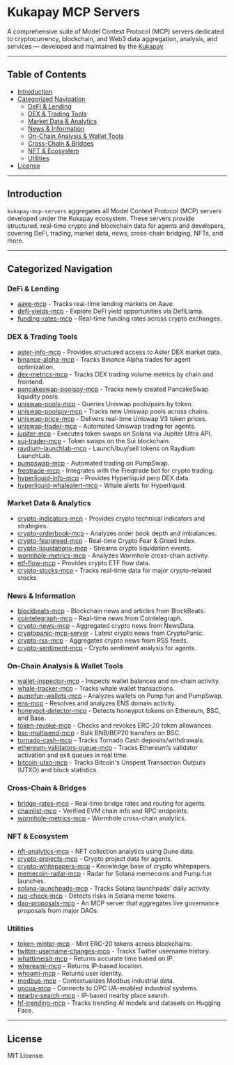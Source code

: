 # Kukapay MCP Servers

A comprehensive suite of Model Context Protocol (MCP) servers dedicated to cryptocurrency, blockchain, and Web3 data aggregation, analysis, and services — developed and maintained by the [Kukapay](https://github.com/kukapay).

---

## Table of Contents

- [Introduction](#introduction)
- [Categorized Navigation](#categorized-navigation)
  - [DeFi & Lending](#defi--lending)
  - [DEX & Trading Tools](#dex--trading-tools)
  - [Market Data & Analytics](#market-data--analytics)
  - [News & Information](#news--information)
  - [On-Chain Analysis & Wallet Tools](#on-chain-analysis--wallet-tools)
  - [Cross-Chain & Bridges](#cross-chain--bridges)
  - [NFT & Ecosystem](#nft--ecosystem)
  - [Utilities](#utilities)
- [License](#license)

---

## Introduction

`kukapay-mcp-servers` aggregates all Model Context Protocol (MCP) servers developed under the Kukapay ecosystem. These servers provide structured, real-time crypto and blockchain data for agents and developers, covering DeFi, trading, market data, news, cross-chain bridging, NFTs, and more.

---

## Categorized Navigation

### DeFi & Lending

- [aave-mcp](https://github.com/kukapay/aave-mcp) - Tracks real-time lending markets on Aave.
- [defi-yields-mcp](https://github.com/kukapay/defi-yields-mcp) - Explore DeFi yield opportunities via DefiLlama.
- [funding-rates-mcp](https://github.com/kukapay/funding-rates-mcp) - Real-time funding rates across crypto exchanges.

### DEX & Trading Tools

- [aster-info-mcp](https://github.com/kukapay/aster-info-mcp) -  Provides structured access to Aster DEX market data.
- [binance-alpha-mcp](https://github.com/kukapay/binance-alpha-mcp) - Tracks Binance Alpha trades for agent optimization.
- [dex-metrics-mcp](https://github.com/kukapay/dex-metrics-mcp) - Tracks DEX trading volume metrics by chain and frontend.
- [pancakeswap-poolspy-mcp](https://github.com/kukapay/pancakeswap-poolspy-mcp) - Tracks newly created PancakeSwap liquidity pools.
- [uniswap-pools-mcp](https://github.com/kukapay/uniswap-pools-mcp) - Queries Uniswap pools/pairs by token.
- [uniswap-poolspy-mcp](https://github.com/kukapay/uniswap-poolspy-mcp) - Tracks new Uniswap pools across chains.
- [uniswap-price-mcp](https://github.com/kukapay/uniswap-price-mcp) - Delivers real-time Uniswap V3 token prices.
- [uniswap-trader-mcp](https://github.com/kukapay/uniswap-trader-mcp) - Automated Uniswap trading for agents.
- [jupiter-mcp](https://github.com/kukapay/jupiter-mcp) - Executes token swaps on Solana via Jupiter Ultra API.
- [sui-trader-mcp](https://github.com/kukapay/sui-trader-mcp) - Token swaps on the Sui blockchain.
- [raydium-launchlab-mcp](https://github.com/kukapay/raydium-launchlab-mcp) - Launch/buy/sell tokens on Raydium LaunchLab.
- [pumpswap-mcp](https://github.com/kukapay/pumpswap-mcp) - Automated trading on PumpSwap.
- [freqtrade-mcp](https://github.com/kukapay/freqtrade-mcp) - Integrates with the Freqtrade bot for crypto trading.
- [hyperliquid-info-mcp](https://github.com/kukapay/hyperliquid-info-mcp) - Provides Hyperliquid perp DEX data.
- [hyperliquid-whalealert-mcp](https://github.com/kukapay/hyperliquid-whalealert-mcp) - Whale alerts for Hyperliquid.

### Market Data & Analytics

- [crypto-indicators-mcp](https://github.com/kukapay/crypto-indicators-mcp) - Provides crypto technical indicators and strategies.
- [crypto-orderbook-mcp](https://github.com/kukapay/crypto-orderbook-mcp) - Analyzes order book depth and imbalances.
- [crypto-feargreed-mcp](https://github.com/kukapay/crypto-feargreed-mcp) - Real-time Crypto Fear & Greed Index.
- [crypto-liquidations-mcp](https://github.com/kukapay/crypto-liquidations-mcp) - Streams crypto liquidation events.
- [wormhole-metrics-mcp](https://github.com/kukapay/wormhole-metrics-mcp) - Analyzes Wormhole cross-chain activity.
- [etf-flow-mcp](https://github.com/kukapay/etf-flow-mcp) - Provides crypto ETF flow data.
- [crypto-stocks-mcp](https://github.com/kukapay/crypto-stocks-mcp) - Tracks real-time data for major crypto-related stocks

### News & Information

- [blockbeats-mcp](https://github.com/kukapay/blockbeats-mcp) - Blockchain news and articles from BlockBeats.
- [cointelegraph-mcp](https://github.com/kukapay/cointelegraph-mcp) - Real-time news from Cointelegraph.
- [crypto-news-mcp](https://github.com/kukapay/crypto-news-mcp) - Aggregated crypto news from NewsData.
- [cryptopanic-mcp-server](https://github.com/kukapay/cryptopanic-mcp-server) - Latest crypto news from CryptoPanic.
- [crypto-rss-mcp](https://github.com/kukapay/crypto-rss-mcp) - Aggregates crypto news from RSS feeds.
- [crypto-sentiment-mcp](https://github.com/kukapay/crypto-sentiment-mcp) - Crypto sentiment analysis for agents.

### On-Chain Analysis & Wallet Tools

- [wallet-inspector-mcp](https://github.com/kukapay/wallet-inspector-mcp) - Inspects wallet balances and on-chain activity.
- [whale-tracker-mcp](https://github.com/kukapay/whale-tracker-mcp) - Tracks whale wallet transactions.
- [pumpfun-wallets-mcp](https://github.com/kukapay/pumpfun-wallets-mcp) - Analyzes wallets on Pump.fun and PumpSwap.
- [ens-mcp](https://github.com/kukapay/ens-mcp) - Resolves and analyzes ENS domain activity.
- [honeypot-detector-mcp](https://github.com/kukapay/honeypot-detector-mcp) - Detects honeypot tokens on Ethereum, BSC, and Base.
- [token-revoke-mcp](https://github.com/kukapay/token-revoke-mcp) - Checks and revokes ERC-20 token allowances.
- [bsc-multisend-mcp](https://github.com/kukapay/bsc-multisend-mcp) - Bulk BNB/BEP20 transfers on BSC.
- [tornado-cash-mcp](https://github.com/kukapay/tornado-cash-mcp) - Tracks Tornado Cash deposits/withdrawals.
- [ethereum-validators-queue-mcp](https://github.com/kukapay/ethereum-validators-queue-mcp) - Tracks Ethereum’s validator activation and exit queues in real time.
- [bitcoin-utxo-mcp](https://github.com/kukapay/bitcoin-utxo-mcp) - Tracks Bitcoin's Unspent Transaction Outputs (UTXO) and block statistics.

### Cross-Chain & Bridges

- [bridge-rates-mcp](https://github.com/kukapay/bridge-rates-mcp) - Real-time bridge rates and routing for agents.
- [chainlist-mcp](https://github.com/kukapay/chainlist-mcp) - Verified EVM chain info and RPC endpoints.
- [wormhole-metrics-mcp](https://github.com/kukapay/wormhole-metrics-mcp) - Wormhole cross-chain analytics.

### NFT & Ecosystem

- [nft-analytics-mcp](https://github.com/kukapay/nft-analytics-mcp) - NFT collection analytics using Dune data.
- [crypto-projects-mcp](https://github.com/kukapay/crypto-projects-mcp) - Crypto project data for agents.
- [crypto-whitepapers-mcp](https://github.com/kukapay/crypto-whitepapers-mcp) - Knowledge base of crypto whitepapers.
- [memecoin-radar-mcp](https://github.com/kukapay/memecoin-radar-mcp) - Radar for Solana memecoins and Pump.fun launches.
- [solana-launchpads-mcp](https://github.com/kukapay/solana-launchpads-mcp) - Tracks Solana launchpads’ daily activity.
- [rug-check-mcp](https://github.com/kukapay/rug-check-mcp) - Detects risks in Solana meme tokens.
- [dao-proposals-mcp](https://github.com/kukapay/dao-proposals-mcp) - An MCP server that aggregates live governance proposals from major DAOs.

### Utilities

- [token-minter-mcp](https://github.com/kukapay/token-minter-mcp) - Mint ERC-20 tokens across blockchains.
- [twitter-username-changes-mcp](https://github.com/kukapay/twitter-username-changes-mcp) - Tracks Twitter username history.
- [whattimeisit-mcp](https://github.com/kukapay/whattimeisit-mcp) - Returns accurate time based on IP.
- [whereami-mcp](https://github.com/kukapay/whereami-mcp) - Returns IP-based location.
- [whoami-mcp](https://github.com/kukapay/whoami-mcp) - Returns user identity.
- [modbus-mcp](https://github.com/kukapay/modbus-mcp) - Contextualizes Modbus industrial data.
- [opcua-mcp](https://github.com/kukapay/opcua-mcp) - Connects to OPC UA-enabled industrial systems.
- [nearby-search-mcp](https://github.com/kukapay/nearby-search-mcp) - IP-based nearby place search.
- [hf-trending-mcp](https://github.com/kukapay/hf-trending-mcp) - Tracks trending AI models and datasets on Hugging Face.


---

## License

MIT License.

